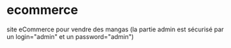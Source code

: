 # ecommerce
site eCommerce pour vendre des mangas
(la partie admin est sécurisé par un login="admin" et un password="admin")
